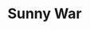 ---
title: "Sunny War"
summary: "Blues/folk/punk artist from Los Angeles."
image: "sunny-war.jpg"
apple_music_artist_url: "https://music.apple.com/gb/artist/sunny-war/474923303"
wikipedia_url: "none"
---